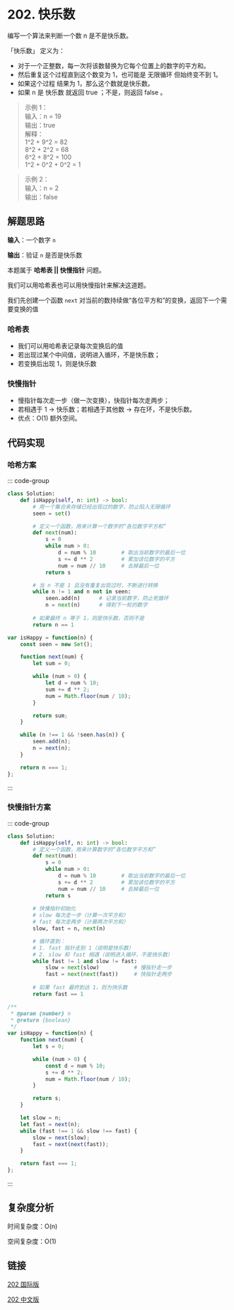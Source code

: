 # 202. 快乐数 <Badge type="tip" text="Easy" />

编写一个算法来判断一个数 n 是不是快乐数。

「快乐数」 定义为：
- 对于一个正整数，每一次将该数替换为它每个位置上的数字的平方和。
- 然后重复这个过程直到这个数变为 1，也可能是 无限循环 但始终变不到 1。
- 如果这个过程 结果为 1，那么这个数就是快乐数。
- 如果 n 是 快乐数 就返回 true ；不是，则返回 false 。

>示例 1：  
输入：n = 19   
输出：true   
解释：   
1^2 + 9^2 = 82   
8^2 + 2^2 = 68   
6^2 + 8^2 = 100   
1^2 + 0^2 + 0^2 = 1

>示例 2：  
输入：n = 2   
输出：false   

## 解题思路

**输入**：一个数字 `n`

**输出**：验证 `n` 是否是快乐数

本题属于 **哈希表 || 快慢指针** 问题。

我们可以用哈希表也可以用快慢指针来解决这道题。

我们先创建一个函数 `next` 对当前的数持续做“各位平方和”的变换，返回下一个需要变换的值

### 哈希表
- 我们可以用哈希表记录每次变换后的值
- 若出现过某个中间值，说明进入循环，不是快乐数；
- 若变换后出现 1，则是快乐数

### 快慢指针
- 慢指针每次走一步（做一次变换），快指针每次走两步；
- 若相遇于 1 -> 快乐数；若相遇于其他数 -> 存在环，不是快乐数。
- 优点：O(1) 额外空间。

## 代码实现

### 哈希方案

::: code-group

```python
class Solution:
    def isHappy(self, n: int) -> bool:
        # 用一个集合来存储已经出现过的数字，防止陷入无限循环
        seen = set()

        # 定义一个函数，用来计算一个数字的“各位数字平方和”
        def next(num):
            s = 0
            while num > 0:
                d = num % 10        # 取出当前数字的最后一位
                s += d ** 2         # 累加该位数字的平方
                num = num // 10     # 去掉最后一位
            return s

        # 当 n 不是 1 且没有重复出现过时，不断进行转换
        while n != 1 and n not in seen:
            seen.add(n)      # 记录当前数字，防止死循环
            n = next(n)      # 得到下一轮的数字
        
        # 如果最终 n 等于 1，则是快乐数，否则不是
        return n == 1

```

```javascript
var isHappy = function(n) {
    const seen = new Set();

    function next(num) {
        let sum = 0;

        while (num > 0) {
            let d = num % 10;
            sum += d ** 2;
            num = Math.floor(num / 10);
        }

        return sum;
    }

    while (n !== 1 && !seen.has(n)) {
        seen.add(n);
        n = next(n);
    }

    return n === 1;
};
```

:::

### 快慢指针方案

::: code-group

```python
class Solution:
    def isHappy(self, n: int) -> bool:
        # 定义一个函数，用来计算数字的“各位数字平方和”
        def next(num):
            s = 0
            while num > 0:
                d = num % 10        # 取出当前数字的最后一位
                s += d ** 2         # 累加该位数字的平方
                num = num // 10     # 去掉最后一位
            return s
        
        # 快慢指针初始化
        # slow 每次走一步（计算一次平方和）
        # fast 每次走两步（计算两次平方和）
        slow, fast = n, next(n)

        # 循环直到：
        # 1. fast 指针走到 1（说明是快乐数）
        # 2. slow 和 fast 相遇（说明进入循环，不是快乐数）
        while fast != 1 and slow != fast:
            slow = next(slow)           # 慢指针走一步
            fast = next(next(fast))     # 快指针走两步
        
        # 如果 fast 最终到达 1，则为快乐数
        return fast == 1
```

```javascript
/**
 * @param {number} n
 * @return {boolean}
 */
var isHappy = function(n) {
    function next(num) {
        let s = 0;

        while (num > 0) {
            const d = num % 10;
            s += d ** 2;
            num = Math.floor(num / 10);
        }

        return s;
    }

    let slow = n;
    let fast = next(n);
    while (fast !== 1 && slow !== fast) {
        slow = next(slow);
        fast = next(next(fast));
    }

    return fast === 1;
};
```

:::

## 复杂度分析

时间复杂度：O(n)

空间复杂度：O(1)

## 链接

[202 国际版](https://leetcode.com/problems/happy-number/description/)

[202 中文版](https://leetcode.cn/problems/happy-number/description/)
